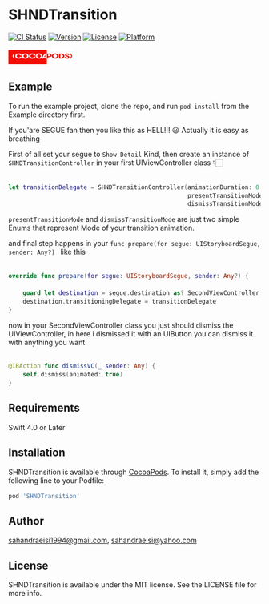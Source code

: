 # SHNDTransition

[![CI Status](https://img.shields.io/travis/sahandraeisi1994@gmail.com/SHNDTransition.svg?colorB=brightgreen)](https://travis-ci.org/sahandraeisi1994@gmail.com/SHNDTransition)
[![Version](https://img.shields.io/cocoapods/v/SHNDTransition.svg?style=flat)](https://cocoapods.org/pods/SHNDTransition)
[![License](https://img.shields.io/cocoapods/l/SHNDTransition.svg?style=flat)](https://cocoapods.org/pods/SHNDTransition)
[![Platform](https://img.shields.io/cocoapods/p/SHNDTransition.svg?style=flat)](https://cocoapods.org/pods/SHNDTransition)

<img src="https://raw.githubusercontent.com/CocoaPods/shared_resources/master/img/CocoaPods-Logo-Highlight.png" width="128px" height="32px" />

## Example
To run the example project, clone the repo, and run `pod install` from the Example directory first.

If you'are SEGUE fan then you like this as HELL!!! 😃
Actually it is easy as breathing 

First of all set your segue to ```Show Detail``` Kind, 
then create an instance of  ```SHNDTransitionController``` in your first UIViewController class 👇🏻

```Swift

let transitionDelegate = SHNDTransitionController(animationDuration: 0.5,
                                                  presentTransitionMode: .downToUp,
                                                  dismissTransitionMode: .leftToRight)

```

```presentTransitionMode``` and ```dismissTransitionMode``` are just two simple Enums that represent Mode of your transition animation.

and final step happens in your ```func prepare(for segue: UIStoryboardSegue, sender: Any?) ``` like this

```Swift

override func prepare(for segue: UIStoryboardSegue, sender: Any?) {

    guard let destination = segue.destination as? SecondViewController else { return }
    destination.transitioningDelegate = transitionDelegate
}

```

now in your SecondViewController class you just should dismiss the UIViewController, in here i dismissed it with an UIButton you can dismiss it with anything you want

```Swift

@IBAction func dismissVC(_ sender: Any) {
    self.dismiss(animated: true)
}

```

## Requirements
Swift 4.0 or Later
## Installation

SHNDTransition is available through [CocoaPods](https://cocoapods.org). To install
it, simply add the following line to your Podfile:

```ruby
pod 'SHNDTransition'
```

## Author

sahandraeisi1994@gmail.com, sahandraeisi@yahoo.com

## License

SHNDTransition is available under the MIT license. See the LICENSE file for more info.
